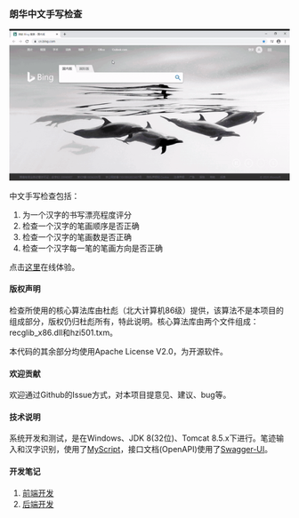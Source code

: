 ### 朗华中文手写检查

![演示使用](docs/images/langhua-handwriting-demo.gif)

中文手写检查包括：
1. 为一个汉字的书写漂亮程度评分
2. 检查一个汉字的笔画顺序是否正确
3. 检查一个汉字的笔画数是否正确
4. 检查一个汉字每一笔的笔画方向是否正确

点击[这里](http://langhua.tech/hanzi/)在线体验。

#### 版权声明
检查所使用的核心算法库由杜彪（北大计算机86级）提供，该算法不是本项目的组成部分，版权仍归杜彪所有，特此说明。核心算法库由两个文件组成：recglib_x86.dll和hzi501.txm。

本代码的其余部分均使用Apache License V2.0，为开源软件。


#### 欢迎贡献
欢迎通过Github的Issue方式，对本项目提意见、建议、bug等。


#### 技术说明
系统开发和测试，是在Windows、JDK 8(32位)、Tomcat 8.5.x下进行。笔迹输入和汉字识别，使用了[MyScript](https://github.com/MyScript)，接口文档(OpenAPI)使用了[Swagger-UI](https://github.com/swagger-api/swagger-ui)。


#### 开发笔记
1. [前端开发](docs/front-end.md)
2. [后端开发](docs/back-end.md)
